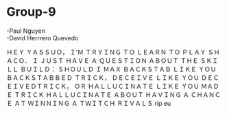 # Group-9

-Paul Nguyen  
-David Herrrero Quevedo


ＨＥＹ ＹＡＳＳＵＯ， Ｉ’Ｍ ＴＲＹＩＮＧ ＴＯ ＬＥＡＲＮ ＴＯ ＰＬＡＹ ＳＨＡＣＯ． Ｉ ＪＵＳＴ ＨＡＶＥ Ａ ＱＵＥＳＴＩＯＮ ＡＢＯＵＴ ＴＨＥ ＳＫＩＬＬ ＢＵＩＬＤ： ＳＨＯＵＬＤ Ｉ ＭＡＸ ＢＡＣＫＳＴＡＢ ＬＩＫＥ ＹＯＵ ＢＡＣＫＳＴＡＢＢＥＤ ＴＲＩＣＫ， ＤＥＣＥＩＶＥ ＬＩＫＥ ＹＯＵ ＤＥＣＥＩＶＥＤＴＲＩＣＫ， ＯＲ ＨＡＬＬＵＣＩＮＡＴＥ ＬＩＫＥ ＹＯＵ ＭＡＤＥ ＴＲＩＣＫ ＨＡＬＬＵＣＩＮＡＴＥ ＡＢＯＵＴ ＨＡＶＩＮＧ Ａ ＣＨＡＮＣＥ ＡＴ ＷＩＮＮＩＮＧ Ａ ＴＷＩＴＣＨ ＲＩＶＡＬＳ
rip eu